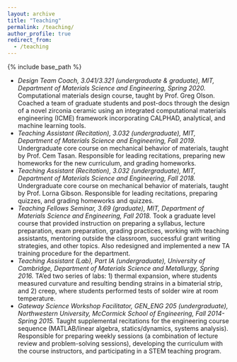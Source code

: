 ```yaml
---
layout: archive
title: "Teaching"
permalink: /teaching/
author_profile: true
redirect_from:
  - /teaching
---
```


{% include base_path %}

* *Design Team Coach, 3.041/3.321 (undergraduate & graduate), MIT, Department of Materials Science and Engineering, Spring 2020.* Computational materials design course, taught by Prof. Greg Olson. Coached a team of graduate students and post-docs through the design of a novel zirconia ceramic using an integrated computational materials engineering (ICME) framework incorporating CALPHAD, analytical, and machine learning tools.
* *Teaching Assistant (Recitation), 3.032 (undergraduate), MIT, Department of Materials Science and Engineering, Fall 2019.* Undergraduate core course on mechanical behavior of materials, taught by Prof. Cem Tasan. Responsible for leading recitations, preparing new homeworks for the new curriculum, and grading homeworks.
* *Teaching Assistant (Recitation), 3.032 (undergraduate), MIT, Department of Materials Science and Engineering, Fall 2018.* Undergraduate core course on mechanical behavior of materials, taught by Prof. Lorna Gibson. Responsible for leading recitations, preparing quizzes, and grading homeworks and quizzes.
* *Teaching Fellows Seminar, 3.69 (graduate), MIT, Department of Materials Science and Engineering, Fall 2018.* Took a graduate level course that provided instruction on preparing a syllabus, lecture preparation, exam preparation, grading practices, working with teaching assistants, mentoring outside the classroom, successful grant writing strategies, and other topics. Also redesigned and implemented a new TA training procedure for the department.
* *Teaching Assistant (Lab), Part IA (undergraduate), University of Cambridge, Department of Materials Science and Metallurgy, Spring 2016.* TA’ed two series of labs: 1) thermal expansion, where students measured curvature and resulting bending strains in a bimaterial strip, and 2) creep, where students performed tests of solder wire at room temperature.
* *Gateway Science Workshop Facilitator, GEN_ENG 205 (undergraduate), Northwestern University, McCormick School of Engineering, Fall 2014-Spring 2015.* Taught supplemental recitations for the engineering course sequence (MATLAB/linear algebra, statics/dynamics, systems analysis). Responsible for preparing weekly sessions (a combination of lecture review and problem-solving sessions), developing the curriculum with the course instructors, and participating in a STEM teaching program.
